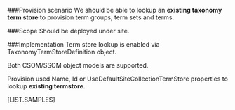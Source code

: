 <properties
	  pageTitle="TaxonomyTermStoreDefinition"
    pageName="TaxonomyTermStoreDefinition"
    parentPageId="12821"
/>

###Provision scenario
We should be able to lookup an **existing taxonomy term store** to provision term groups, term sets and terms.

###Scope
Should be deployed under site.

###Implementation
Term store lookup is enabled via TaxonomyTermStoreDefinition object.

Both CSOM/SSOM object models are supported. 

Provision used Name, Id or UseDefaultSiteCollectionTermStore properties to lookup **existing termstore**. 

[LIST.SAMPLES]